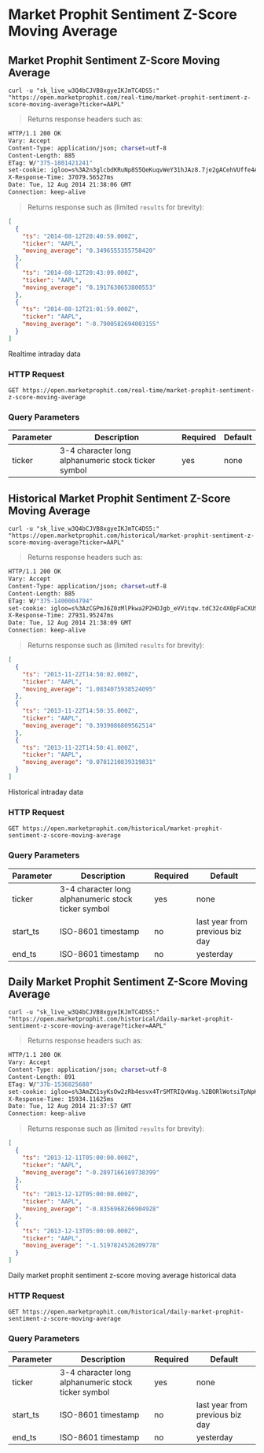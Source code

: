 
# Market Prophit Sentiment Z-Score Moving Average


## Market Prophit Sentiment Z-Score Moving Average

```shell
curl -u "sk_live_w3Q4bCJVB8xgyeIKJmTC4DS5:" "https://open.marketprophit.com/real-time/market-prophit-sentiment-z-score-moving-average?ticker=AAPL"
```

> Returns response headers such as:

```bash
HTTP/1.1 200 OK
Vary: Accept
Content-Type: application/json; charset=utf-8
Content-Length: 885
ETag: W/"375-1801421241"
set-cookie: igloo=s%3A2n3glcbdKRuNp8S5QeKuqvWeY31hJAz8.7je2gACehVUffe4ANxGIJGqSwaJiBLBcuon2a3XvX4M; Path=/; Expires=Wed, 13 Aug 2014 21:38:14 GMT; HttpOnly
X-Response-Time: 37079.56527ms
Date: Tue, 12 Aug 2014 21:38:06 GMT
Connection: keep-alive


```

> Returns response such as (limited `results` for brevity):

```json
[
  {
    "ts": "2014-08-12T20:40:59.000Z",
    "ticker": "AAPL",
    "moving_average": "0.3496555355758420"
  },
  {
    "ts": "2014-08-12T20:43:09.000Z",
    "ticker": "AAPL",
    "moving_average": "0.1917630653800553"
  },
  {
    "ts": "2014-08-12T21:01:59.000Z",
    "ticker": "AAPL",
    "moving_average": "-0.7900582694003155"
  }
]
```

Realtime intraday data

### HTTP Request

`GET https://open.marketprophit.com/real-time/market-prophit-sentiment-z-score-moving-average`

### Query Parameters

Parameter | Description | Required | Default
--------- | ----------- | -------- | -------
ticker | 3-4 character long alphanumeric stock ticker symbol | yes | none



## Historical Market Prophit Sentiment Z-Score Moving Average

```shell
curl -u "sk_live_w3Q4bCJVB8xgyeIKJmTC4DS5:" "https://open.marketprophit.com/historical/market-prophit-sentiment-z-score-moving-average?ticker=AAPL"
```

> Returns response headers such as:

```bash
HTTP/1.1 200 OK
Vary: Accept
Content-Type: application/json; charset=utf-8
Content-Length: 885
ETag: W/"375-1400004794"
set-cookie: igloo=s%3AzCGPmJ6Z0zMlPkwa2P2HDJgb_eVVitqw.tdC32c4X0pFaCXUS78TU%2Fbn634JluENPto8qd80bZu0; Path=/; Expires=Wed, 13 Aug 2014 21:38:09 GMT; HttpOnly
X-Response-Time: 27931.95247ms
Date: Tue, 12 Aug 2014 21:38:09 GMT
Connection: keep-alive


```

> Returns response such as (limited `results` for brevity):

```json
[
  {
    "ts": "2013-11-22T14:50:02.000Z",
    "ticker": "AAPL",
    "moving_average": "1.0834075938524095"
  },
  {
    "ts": "2013-11-22T14:50:35.000Z",
    "ticker": "AAPL",
    "moving_average": "0.3939086809562514"
  },
  {
    "ts": "2013-11-22T14:50:41.000Z",
    "ticker": "AAPL",
    "moving_average": "0.0781210839319831"
  }
]
```

Historical intraday data

### HTTP Request

`GET https://open.marketprophit.com/historical/market-prophit-sentiment-z-score-moving-average`

### Query Parameters

Parameter | Description | Required | Default
--------- | ----------- | -------- | -------
ticker | 3-4 character long alphanumeric stock ticker symbol | yes | none
start_ts | ISO-8601 timestamp | no | last year from previous biz day
end_ts | ISO-8601 timestamp | no | yesterday


## Daily Market Prophit Sentiment Z-Score Moving Average

```shell
curl -u "sk_live_w3Q4bCJVB8xgyeIKJmTC4DS5:" "https://open.marketprophit.com/historical/daily-market-prophit-sentiment-z-score-moving-average?ticker=AAPL"
```

> Returns response headers such as:

```bash
HTTP/1.1 200 OK
Vary: Accept
Content-Type: application/json; charset=utf-8
Content-Length: 891
ETag: W/"37b-1536825688"
set-cookie: igloo=s%3AmZX1syKsOw2zRb4esvx4TrSMTRIQvWag.%2BORlWotsiTpNpKfURSQOi8i8cc%2BvbwebC%2B8RYjN%2BCqA; Path=/; Expires=Wed, 13 Aug 2014 21:37:57 GMT; HttpOnly
X-Response-Time: 15934.11625ms
Date: Tue, 12 Aug 2014 21:37:57 GMT
Connection: keep-alive


```

> Returns response such as (limited `results` for brevity):

```json
[
  {
    "ts": "2013-12-11T05:00:00.000Z",
    "ticker": "AAPL",
    "moving_average": "-0.2897166169738399"
  },
  {
    "ts": "2013-12-12T05:00:00.000Z",
    "ticker": "AAPL",
    "moving_average": "-0.8356968266904928"
  },
  {
    "ts": "2013-12-13T05:00:00.000Z",
    "ticker": "AAPL",
    "moving_average": "-1.5197824526209778"
  }
]
```

Daily market prophit sentiment z-score moving average historical data

### HTTP Request

`GET https://open.marketprophit.com/historical/daily-market-prophit-sentiment-z-score-moving-average`

### Query Parameters

Parameter | Description | Required | Default
--------- | ----------- | -------- | -------
ticker | 3-4 character long alphanumeric stock ticker symbol | yes | none
start_ts | ISO-8601 timestamp | no | last year from previous biz day
end_ts | ISO-8601 timestamp | no | yesterday
